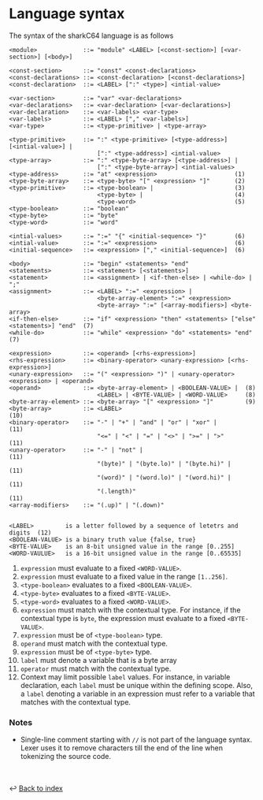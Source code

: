 # Language syntax

The syntax of the sharkC64 language is as follows

```
<module>             ::= "module" <LABEL> [<const-section>] [<var-section>] [<body>]

<const-section>      ::= "const" <const-declarations>
<const-declarations> ::= <const-declaration> [<const-declarations>]
<const-declaration>  ::= <LABEL> [":" <type>] <intial-value>

<var-section>        ::= "var" <var-declarations>
<var-declarations>   ::= <var-declaration> [<var-declarations>]
<var-declaration>    ::= <var-labels> <var-type>
<var-labels>         ::= <LABEL> ["," <var-labels>]
<var-type>           ::= <type-primitive> | <type-array>

<type-primitive>     ::= ":" <type-primitive> [<type-address>] [<intial-value>] |
                         [":" <type-address>] <intial-value>
<type-array>         ::= ":" <type-byte-array> [<type-address>] |
                         [":" <type-byte-array>] <intial-values>  
<type-address>       ::= "at" <expression>                      (1)
<type-byte-array>    ::= <type-byte> "[" <expression> "]"       (2) 
<type-primitive>     ::= <type-boolean> |                       (3) 
                         <type-byte> |                          (4)
                         <type-word>                            (5)
<type-boolean>       ::= "boolean"
<type-byte>          ::= "byte"
<type-word>          ::= "word"

<intial-values>      ::= ":=" "{" <initial-sequence> "}"        (6)
<intial-value>       ::= ":=" <expression>                      (6)
<initial-sequence>   ::= <expression> ["," <initial-sequence>]  (6)

<body>               ::= "begin" <statements> "end"
<statements>         ::= <statement> [<statements>]
<statement>          ::= <assignment> | <if-then-else> | <while-do> | ";"
<assignment>         ::= <LABEL> ":=" <expression> |
                         <byte-array-element> ":=" <expression>
                         <byte-array> ":=" [<array-modifiers>] <byte-array>
<if-then-else>       ::= "if" <expression> "then" <statements> ["else" <statements>] "end"  (7)
<while-do>           ::= "while" <expression> "do" <statements> "end"                       (7)

<expression>         ::= <operand> [<rhs-expression>]
<rhs-expression>     ::= <binary-operator> <unary-expression> [<rhs-expression>]
<unary-expression>   ::= "(" <expression> ")" | <unary-operator> <expression> | <operand> 
<operand>            ::= <byte-array-element> | <BOOLEAN-VALUE> |  (8)
                         <LABEL> | <BYTE-VALUE> | <WORD-VALUE>     (8)
<byte-array-element> ::= <byte-array> "[" <expression> "]"         (9)
<byte-array>         ::= <LABEL>                                   (10) 
<binary-operator>    ::= "-" | "+" | "and" | "or" | "xor" |        (11)
                         "<=" | "<" | "=" | "<>" | ">=" | ">"      (11) 
<unary-operator>     ::= "-" | "not" |                             (11)
                         "(byte)" | "(byte.lo)" | "(byte.hi)" |    (11)
                         "(word)" | "(word.lo)" | "(word.hi)" |    (11)
                         "(.length)"                               (11)
<array-modifiers>    ::= "(.up)" | "(.down)"                         
    
    
<LABEL>         is a letter followed by a sequence of letetrs and digits  (12) 
<BOOLEAN-VALUE> is a binary truth value {false, true}
<BYTE-VALUE>    is an 8-bit unsigned value in the range [0..255]    
<WORD-VAULUE>   is a 16-bit unsigned value in the range [0..65535]
```

1. `expression` must evaluate to a fixed `<WORD-VALUE>`.
2. `expression` must evaluate to a fixed value in the range `[1..256]`.
3. `<type-boolean>` evaluates to a fixed `<BOOLEAN-VALUE>`.
4. `<type-byte>` evaluates to a fixed `<BYTE-VALUE>`.
5. `<type-word>` evaluates to a fixed `<WORD-VALUE>`.
6. `expression` must match with the contextual type. 
   For instance, if the contextual type is `byte`, the expression must evaluate to a fixed `<BYTE-VALUE>`.
7. `expression` must be of `<type-boolean>` type.
8. `operand` must match with the contextual type.
9. `expression` must be of `<type-byte>` type.
10. `label` must denote a variable that is a byte array
11. `operator` must match with the contextual type.
12. Context may limit possible `label` values. For instance, in variable declaration, 
   each `label` must be unique within the defining scope. Also, a `label` denoting a variable
   in an expression must refer to a variable that matches with the contextual type. 

### Notes
- Single-line comment starting with `//` is not part of the language syntax.
  Lexer uses it to remove characters till the end of the line when tokenizing
  the source code.

<br /><br />
:leftwards_arrow_with_hook: [Back to index](../index.md)